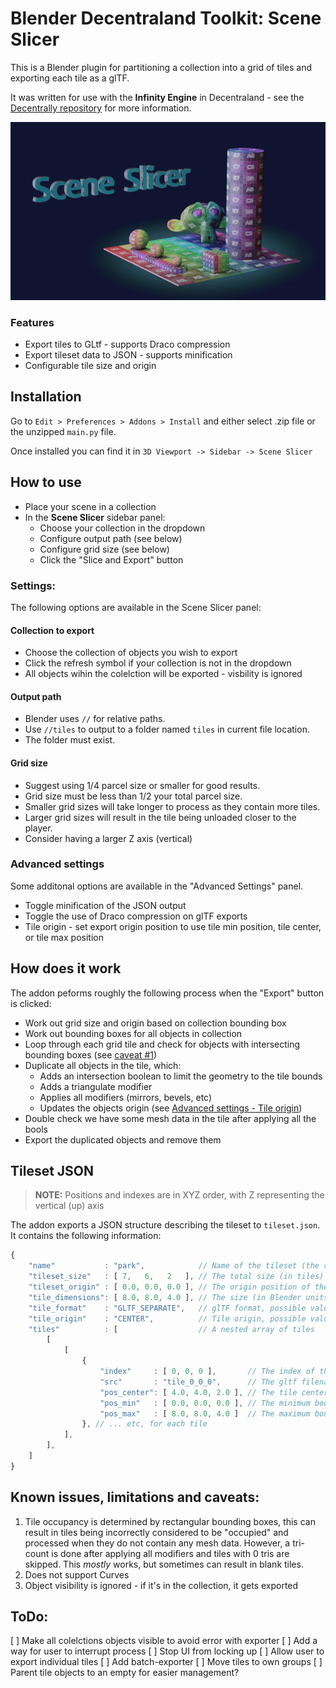 # Blender Decentraland Toolkit: Scene Slicer

This is a Blender plugin for partitioning a collection into a grid of tiles and exporting each tile as a glTF.

It was written for use with the **Infinity Engine** in Decentraland - see the [Decentrally repository](https://github.com/decentraland-scenes/decentrally) for more information.


![animation of a scene divind into grid pieces](./assets/demo.gif)

### Features

* Export tiles to GLtf - supports Draco compression
* Export tileset data to JSON - supports minification
* Configurable tile size and origin

Installation
--
Go to `Edit > Preferences > Addons > Install` and either select .zip file or the unzipped `main.py` file.

Once installed you can find it in `3D Viewport -> Sidebar -> Scene Slicer`

How to use
--
* Place your scene in a collection
* In the **Scene Slicer** sidebar panel: 
    * Choose your collection in the dropdown 
    * Configure output path (see below)
    * Configure grid size (see below)
    * Click the "Slice and Export" button

### Settings:

The following options are available in the Scene Slicer panel: 

#### Collection to export

* Choose the collection of objects you wish to export
* Click the refresh symbol if your collection is not in the dropdown
* All objects wihin the colelction will be exported - visbility is ignored

#### Output path
* Blender uses `//` for relative paths. 
* Use `//tiles` to output to a folder named `tiles` in current file location. 
* The folder must exist.


#### Grid size

* Suggest using 1/4 parcel size or smaller for good results.
* Grid size must be less than 1/2 your total parcel size. 
* Smaller grid sizes will take longer to process as they contain more tiles. 
* Larger grid sizes will result in the tile being unloaded closer to the player.
* Consider having a larger Z axis (vertical)

### Advanced settings

Some additonal options are available in the "Advanced Settings" panel.

* Toggle minification of the JSON output
* Toggle the use of Draco compression on glTF exports
* Tile origin - set export origin position to use tile min position, tile center, or tile max position


How does it work
--

The addon peforms roughly the following process when the "Export" button is clicked:

* Work out grid size and origin based on collection bounding box
* Work out bounding boxes for all objects in collection
* Loop through each grid tile and check for objects with intersecting bounding boxes (see [caveat #1](#known-issues-limitations-and-caveats))
* Duplicate all objects in the tile, which:
    * Adds an intersection boolean to limit the geometry to the tile bounds
    * Adds a triangulate modifier
    * Applies all modifiers (mirrors, bevels, etc)
    * Updates the objects origin (see [Advanced settings - Tile origin](#advanced-settings))
* Double check we have some mesh data in the tile after applying all the bools
* Export the duplicated objects and remove them


Tileset JSON
---

> **NOTE:** Positions and indexes are in XYZ order, with Z representing the vertical (up) axis

The addon exports a JSON structure describing the tileset to `tileset.json`.  
It contains the following information:

```js
{
	"name"           : "park",            // Name of the tileset (the collection name)
	"tileset_size"   : [ 7,   6,   2   ], // The total size (in tiles) of the tileset
	"tileset_origin" : [ 0.0, 0.0, 0.0 ], // The origin position of the tileset
	"tile_dimensions": [ 8.0, 8.0, 4.0 ], // The size (in Blender units) of each tile
	"tile_format"    : "GLTF_SEPARATE",   // glTF format, possible values are GLB, GLTF_SEPARATE
	"tile_origin"    : "CENTER",          // Tile origin, possible values are CENTER, TILE_MIN, TILE_MAX
	"tiles"          : [                  // A nested array of tiles 
		[
			[
				{ 
					"index"     : [ 0, 0, 0 ],       // The index of this tile in the tiles array
					"src"       : "tile_0_0_0",      // The gltf filename
					"pos_center": [ 4.0, 4.0, 2.0 ], // The tile center 
					"pos_min"   : [ 0.0, 0.0, 0.0 ], // The minimum bounds of this tile
					"pos_max"   : [ 8.0, 8.0, 4.0 ]  // The maximum bounds of the tile
				}, // ... etc, for each tile
			],
		],
	]
}
```

Known issues, limitations and caveats:
--

1) Tile occupancy is determined by rectangular bounding boxes, this can result in tiles being incorrectly considered to be "occupied" and processed when they do not contain any mesh data. However, a tri-count is done after applying all modifiers and tiles with 0 tris are skipped. This *mostly* works, but sometimes can result in blank tiles.
1) Does not support Curves
1) Object visibility is ignored - if it's in the collection, it gets exported

ToDo:
--
[ ] Make all colelctions objects visible to avoid error with exporter
[ ] Add a way for user to interrupt process
[ ] Stop UI from locking up
[ ] Allow user to export individual tiles
[ ] Add batch-exporter
[ ] Move tiles to own groups
[ ] Parent tile objects to an empty for easier management?